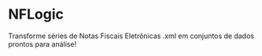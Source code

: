 # NFLogic

Transforme séries de Notas Fiscais Eletrônicas .xml em conjuntos de dados prontos para análise!
